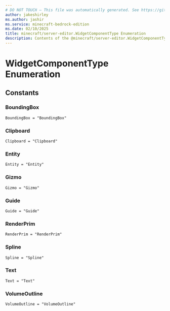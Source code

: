 ```yaml
---
# DO NOT TOUCH — This file was automatically generated. See https://github.com/mojang/minecraftapidocsgenerator to modify descriptions, examples, etc.
author: jakeshirley
ms.author: jashir
ms.service: minecraft-bedrock-edition
ms.date: 02/10/2025
title: minecraft/server-editor.WidgetComponentType Enumeration
description: Contents of the @minecraft/server-editor.WidgetComponentType enumeration.
---
```

# WidgetComponentType Enumeration

## Constants
### **BoundingBox**
`BoundingBox = "BoundingBox"`
### **Clipboard**
`Clipboard = "Clipboard"`
### **Entity**
`Entity = "Entity"`
### **Gizmo**
`Gizmo = "Gizmo"`
### **Guide**
`Guide = "Guide"`
### **RenderPrim**
`RenderPrim = "RenderPrim"`
### **Spline**
`Spline = "Spline"`
### **Text**
`Text = "Text"`
### **VolumeOutline**
`VolumeOutline = "VolumeOutline"`
